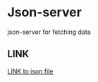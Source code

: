 # Json-server
json-server for fetching data

## LINK

[LINK to json file](https://fake-api-q16g.onrender.com/data)
